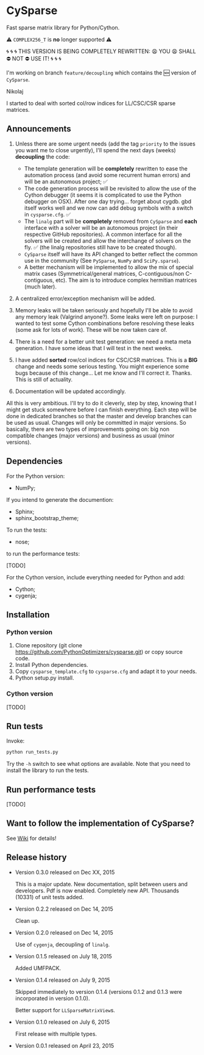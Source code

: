 # CySparse

Fast sparse matrix library for Python/Cython.

:warning: `COMPLEX256_T` is **no** longer supported :warning:

:cyclone: :cyclone: :cyclone: THIS VERSION IS BEING COMPLETELY REWRITTEN: :weary: YOU :weary: SHALL :no_entry: NOT :no_entry: USE IT! :cyclone: :cyclone: :cyclone:


I'm working on branch `feature/decoupling` which contains the :new: version of `CySparse`.
 
Nikolaj

I started to deal with sorted col/row indices for LL/CSC/CSR sparse matrices.

## Announcements

1. Unless there are some urgent needs (add the tag `priority` to the issues you want me to close urgently), I'll spend the next days (weeks) **decoupling** the code:

    - The template generation will be **completely** rewritten to ease the automation process (and avoid some recurrent human errors)
      and will be an autonomous project; :white_check_mark:
    - The code generation process will be revisited to allow the use of the Cython debugger 
      (it seems it is complicated to use the Python debugger on OSX). After one day trying... forget about cygdb. gbd itself works well and we now can add 
       debug symbols with a switch in `cysparse.cfg`. :white_check_mark:
    - The `linalg` part will be **completely** removed from `CySparse` and **each** interface with a solver will be an autonomous project (in their respective
      GitHub repositories). A common interface for all the solvers will be created and allow the interchange of solvers on the fly. :white_check_mark: (the linalg repositories 
      still have to be created though).
    - `CySparse` itself will have its API changed to better reflect the common use in the community (See `PySparse`, `NumPy` and `SciPy.sparse`).
    - A better mechanism will be implemented to allow the mix of special matrix cases (Symmetrical/general matrices, C-contiguous/non C-contiguous, etc). The aim
      is to introduce complex hermitian matrices (much later).

2. A centralized error/exception mechanism will be added.

3. Memory leaks will be taken seriously and hopefully I'll be able to avoid any memory leak (Valgrind anyone?). Some leaks were left on purpose: I wanted to test some
   Cython combinations before resolving these leaks (some ask for lots of work). These will be now taken care of.

4. There is a need for a better unit test generation: we need a meta meta generation. I have some ideas that I will test in the next weeks.

5. I have added **sorted** row/col indices for CSC/CSR matrices. This is a **BIG** change and needs some serious testing.
   You might experience some bugs because of this change... Let me know and I'll correct it. Thanks. This is still of actuality.

6. Documentation will be updated accordingly.

All this is very ambitious. I'll try to do it cleverly, step by step, knowing that I might get stuck somewhere before I can finish everything.
Each step will be done in dedicated branches so that the master and develop branches can be used as usual. Changes will only be committed in
major versions. So basically, there are two types of improvements going on: big non compatible changes (major versions) and business
as usual (minor versions).

## Dependencies

For the Python version:

- NumPy;

If you intend to generate the documention:

- Sphinx;
- sphinx_bootstrap_theme;

To run the tests:

- nose;

to run the performance tests:

[TODO]

For the Cython version, include everything needed for Python and add:

- Cython;
- cygenja;

## Installation

### Python version

1. Clone repository (git clone https://github.com/PythonOptimizers/cysparse.git) or copy source code.
2. Install Python dependencies.
3. Copy `cysparse_template.cfg` to `cysparse.cfg` and adapt it to your needs.
4. Python setup.py install. 


### Cython version

[TODO]

## Run tests

Invoke:

```bash
python run_tests.py
```

Try the ``-h`` switch to see what options are available. Note that you need to install the library to run the tests.

## Run performance tests

[TODO]

## Want to follow the implementation of CySparse?

See [Wiki](https://github.com/Funartech/cysparse/wiki) for details!

## Release history

- Version 0.3.0 released on Dec XX, 2015

  This is a major update.
  New documentation, split between users and developers. Pdf is now enabled.
  Completely new API.
  Thousands (10331) of unit tests added.
  
- Version 0.2.2 released on Dec 14, 2015

  Clean up.
  
- Version 0.2.0 released on Dec 14, 2015

  Use of ``cygenja``, decoupling of ``linalg``.
  
- Version 0.1.5 released on July 18, 2015

  Added UMFPACK.

- Version 0.1.4 released on July 9, 2015

  Skipped immediately to version 0.1.4 (versions 0.1.2 and 0.1.3 were incorporated in version 0.1.0).

  Better support for `LLSparseMatrixView`s.

- Version 0.1.0 released on July 6, 2015

  First release with multiple types.

- Version 0.0.1 released on April 23, 2015

